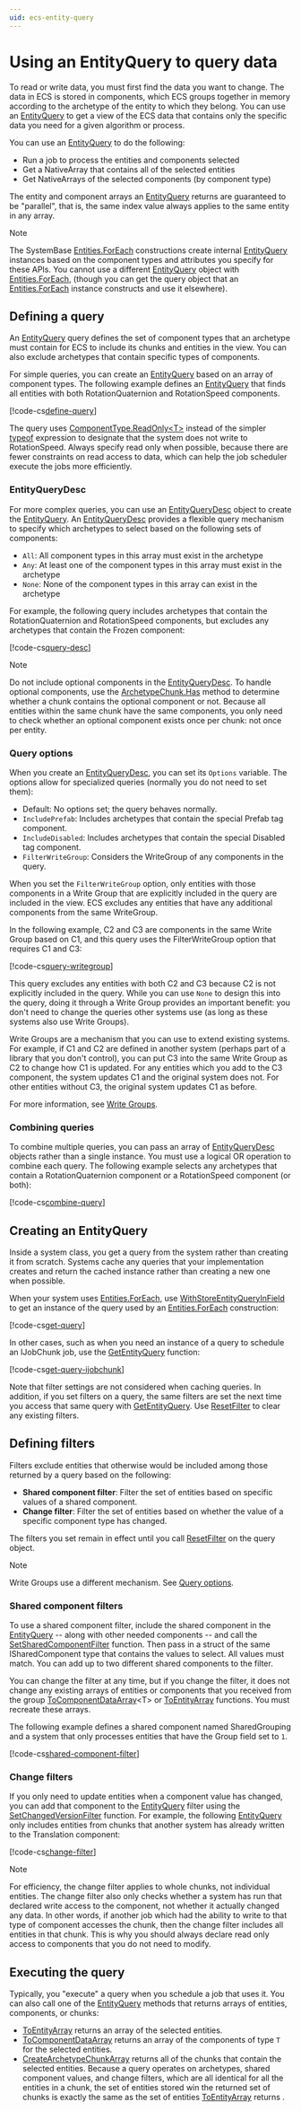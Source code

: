 ```yaml
---
uid: ecs-entity-query
---
```

# Using an EntityQuery to query data

To read or write data, you must first find the data you want to change. The data in ECS is stored in components, which ECS groups together in memory according to the archetype of the entity to which they belong. You can use an [EntityQuery] to get a view of the ECS data that contains only the specific data you need for a given algorithm or process. 

You can use an [EntityQuery] to do the following: 

* Run a job to process the entities and components selected
* Get a NativeArray that contains all of the selected entities
* Get NativeArrays of the selected components (by component type)

The entity and component arrays an [EntityQuery] returns are guaranteed to be "parallel", that is, the same index value always applies to the same entity in any array. 

> [!NOTE]
> The SystemBase [Entities.ForEach] constructions create internal [EntityQuery] instances based on the component types and attributes you specify for these APIs. You cannot use a different [EntityQuery] object with [Entities.ForEach], (though you can get the query object that an [Entities.ForEach] instance constructs and use it elsewhere).

## Defining a query

An [EntityQuery] query defines the set of component types that an archetype must contain for ECS to include its chunks and entities in the view. You can also exclude archetypes that contain specific types of components.  

For simple queries, you can create an [EntityQuery] based on an array of component types. The following example defines an [EntityQuery] that finds all entities with both RotationQuaternion and RotationSpeed components. 

[!code-cs[define-query](../DocCodeSamples.Tests/EntityQueryExamples.cs#define-query)]

The query uses [ComponentType.ReadOnly&lt;T&gt;] instead of the simpler [typeof] expression to designate that the system does not write to RotationSpeed. Always specify read only when possible, because there are fewer constraints on read access to data, which can help the job scheduler execute the jobs more efficiently. 

### EntityQueryDesc

For more complex queries, you can use an [EntityQueryDesc] object to create the [EntityQuery]. An [EntityQueryDesc] provides a flexible query mechanism to specify which archetypes to select based on the following sets of components:

* `All`: All component types in this array must exist in the archetype
* `Any`: At least one of the component types in this array must exist in the archetype
* `None`: None of the component types in this array can exist in the archetype

For example, the following query includes archetypes that contain the RotationQuaternion and RotationSpeed components, but excludes any archetypes that contain the Frozen component:

[!code-cs[query-desc](../DocCodeSamples.Tests/EntityQueryExamples.cs#query-desc)]

> [!NOTE]
> Do not include optional components in the [EntityQueryDesc]. To handle optional components, use the [ArchetypeChunk.Has<T>] method to determine whether a chunk contains the optional component or not. Because all entities within the same chunk have the same components, you only need to check whether an optional component exists once per chunk: not once per entity.

<a name="query-options"></a>
### Query options

When you create an [EntityQueryDesc], you can set its `Options` variable. The options allow for specialized queries (normally you do not need to set them):

* Default: No options set; the query behaves normally.
* `IncludePrefab`: Includes archetypes that contain the special Prefab tag component.
* `IncludeDisabled`: Includes archetypes that contain the special Disabled tag component.
* `FilterWriteGroup`: Considers the WriteGroup of any components in the query.

When you set the `FilterWriteGroup` option, only entities with those components in a Write Group that are explicitly included in the query are included in the view. ECS excludes any entities that have any additional components from the same WriteGroup.

In the following example, C2 and C3 are components in the same Write Group based on C1, and this query uses the FilterWriteGroup option that requires C1 and C3:

[!code-cs[query-writegroup](../DocCodeSamples.Tests/EntityQueryExamples.cs#query-writegroup)]

This query excludes any entities with both C2 and C3 because C2 is not explicitly included in the query. While you can use `None` to design this into the query, doing it through a Write Group provides an important benefit: you don't need to change the queries other systems use (as long as these systems also use Write Groups). 

Write Groups are a mechanism that you can use to extend existing systems. For example, if C1 and C2 are defined in another system (perhaps part of a library that you don't control), you can put C3 into the same Write Group as C2 to change how C1 is updated. For any entities which you add to the C3 component, the system updates C1 and the original system does not. For other entities without C3, the original system updates C1 as before.

For more information, see [Write Groups](ecs_write_groups.md).

### Combining queries

To combine multiple queries, you can pass an array of [EntityQueryDesc] objects rather than a single instance. You must use a logical OR operation to combine each query. The following example selects any archetypes that contain a RotationQuaternion component or a RotationSpeed component (or both):

[!code-cs[combine-query](../DocCodeSamples.Tests/EntityQueryExamples.cs#combine-query)]

## Creating an EntityQuery

Inside a system class, you get a query from the system rather than creating it from scratch. Systems cache any queries that your implementation creates and return the cached instance rather than creating a new one when possible. 

When your system uses [Entities.ForEach], use [WithStoreEntityQueryInField] to get an instance of the query used by an [Entities.ForEach] construction: 

[!code-cs[get-query](../DocCodeSamples.Tests/EntityQueryExamples.cs#get-query)]

In other cases, such as when you need an instance of a query to schedule an IJobChunk job, use the [GetEntityQuery] function: 

[!code-cs[get-query-ijobchunk](../DocCodeSamples.Tests/EntityQueryExamples.cs#get-query-ijobchunk)]

Note that filter settings are not considered when caching queries. In addition, if you set filters on a query, the same filters are set the next time you access that same query with [GetEntityQuery]. Use [ResetFilter] to clear any existing filters.  

## Defining filters

Filters exclude entities that otherwise would be included among those returned by a query based on the following:
 
* **Shared component filter**: Filter the set of entities based on specific values of a shared component.
* **Change filter**: Filter the set of entities based on whether the value of a specific component type has changed.

The filters you set remain in effect until you call [ResetFilter] on the query object.

> [!NOTE]
> Write Groups use a different mechanism. See [Query options].

### Shared component filters

To use a shared component filter, include the shared component in the [EntityQuery]  -- along with other needed components -- and call the [SetSharedComponentFilter] function. Then pass in a struct of the same ISharedComponent type that contains the values to select. All values must match. You can add up to two different shared components to the filter.

You can change the filter at any time, but if you change the filter, it does not change any existing arrays of entities or components that you received from the group [ToComponentDataArray]&lt;T&gt; or [ToEntityArray] functions. You must recreate these arrays.

The following example defines a shared component named SharedGrouping and a system that only processes entities that have the Group field set to `1`.

[!code-cs[shared-component-filter](../DocCodeSamples.Tests/EntityQueryExamples.cs#shared-component-filter)]

### Change filters

If you only need to update entities when a component value has changed, you can add that component to the [EntityQuery] filter using the [SetChangedVersionFilter] function. For example, the following [EntityQuery] only includes entities from chunks that another system has already written to the Translation component: 

[!code-cs[change-filter](../DocCodeSamples.Tests/EntityQueryExamples.cs#change-filter)]

> [!NOTE]
> For efficiency, the change filter applies to whole chunks, not individual entities. The change filter also only checks whether a system has run that declared write access to the component, not whether it actually changed any data. In other words, if another job which had the ability to write to that type of component accesses the chunk, then the change filter includes all entities in that chunk. This is why you should always declare read only access to components that you do not need to modify.

## Executing the query

Typically, you "execute" a query when you schedule a job that uses it. 
You can also call one of the [EntityQuery] methods that returns arrays of entities, components, or chunks:

* [ToEntityArray] returns an array of the selected entities.
* [ToComponentDataArray] returns an array of the components of type `T` for the selected entities.
* [CreateArchetypeChunkArray] returns all of the chunks that contain the selected entities. Because a query operates on archetypes, shared component values, and change filters, which are all identical for all the entities in a chunk, the set of entities stored win the returned set of chunks is exactly the same as the set of entities [ToEntityArray] returns .

[Query options]: #query-options
[EntityQuery]: xref:Unity.Entities.EntityQuery
[Entities.ForEach]: xref:ecs-entities-foreach
[typeof]: https://docs.microsoft.com/en-us/dotnet/csharp/language-reference/operators/type-testing-and-cast#typeof-operator
[EntityQueryDesc]: xref:Unity.Entities.EntityQueryDesc
[WithStoreEntityQueryInField]: xref:Unity.Entities.SystemBase.Entities
[GetEntityQuery]: xref:Unity.Entities.ComponentSystemBase.GetEntityQuery
[ResetFilter]: xref:Unity.Entities.EntityQuery.ResetFilter
[SetSharedComponentFilter]: xref:Unity.Entities.EntityQuery.SetSharedComponentFilter*
[ToComponentDataArray]: xref:Unity.Entities.EntityQuery.ToComponentDataArray*
[ToEntityArray]: xref:Unity.Entities.EntityQuery.ToEntityArray*
[CreateArchetypeChunkArray]: xref:Unity.Entities.EntityQuery.CreateArchetypeChunkArray*
[SetChangedVersionFilter]: xref:Unity.Entities.EntityQuery.SetChangedVersionFilter*
[ComponentType.ReadOnly&lt;T&gt;]: xref:Unity.Entities.ComponentType.ReadOnly*
[ArchetypeChunk.Has<T>]: xref:Unity.Entities.ArchetypeChunk.Has*
[GetEntityQuery]: xref:Unity.Entities.ComponentSystemBase.GetEntityQuery*